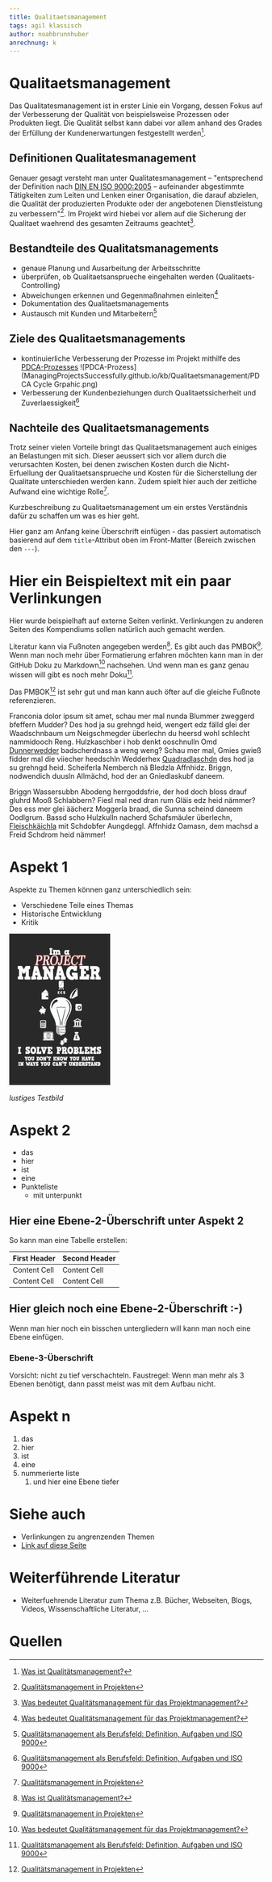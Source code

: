 ```yaml
---
title: Qualitaetsmanagement
tags: agil klassisch
author: noahbrunnhuber
anrechnung: k
---
```


# Qualitaetsmanagement
Das Qualitatesmanagement ist in erster Linie ein Vorgang, dessen Fokus auf der Verbesserung der Qualität von beispielsweise Prozessen oder Produkten liegt. Die Qualität selbst kann dabei vor allem anhand des Grades der Erfüllung der Kundenerwartungen festgestellt werden[^1].

## Definitionen Qualitatesmanagement
Genauer gesagt versteht man unter Qualitatesmanagement – "entsprechend der Definition nach [DIN EN ISO 9000:2005](https://de.wikipedia.org/wiki/Genormte_Qualit%C3%A4tssicherung#Definition_nach_DIN_EN_ISO_9000) – aufeinander abgestimmte 
Tätigkeiten zum Leiten und Lenken einer Organisation, die darauf 
abzielen, die Qualität der produzierten Produkte oder der angebotenen Dienstleistung zu verbessern"[^2]. Im Projekt wird hiebei vor allem auf die Sicherung der Qualitaet waehrend des gesamten Zeitraums geachtet[^3].

## Bestandteile des Qualitatsmanagements
* genaue Planung und Ausarbeitung der Arbeitsschritte
* überprüfen, ob Qualitaetsansprueche eingehalten werden (Qualitaets-Controlling)
* Abweichungen erkennen und Gegenmaßnahmen einleiten[^3]
* Dokumentation des Qualitaetsmanagements
* Austausch mit Kunden und Mitarbeitern[^4]

## Ziele des Qualitaetsmanagements
* kontinuierliche Verbesserung der Prozesse im Projekt mithilfe des [PDCA-Prozesses](https://de.wikipedia.org/wiki/Demingkreis)
![PDCA-Prozess](ManagingProjectsSuccessfully.github.io/kb/Qualitaetsmanagement/PDCA Cycle Grpahic.png)
* Verbesserung der Kundenbeziehungen durch Qualitaetssicherheit und Zuverlaessigkeit[^4]

## Nachteile des Qualitaetsmanagements
Trotz seiner vielen Vorteile bringt das Qualitaetsmanagement auch einiges an Belastungen mit sich. Dieser aeussert sich vor allem durch die verursachten Kosten, bei denen zwischen Kosten durch die Nicht-Erfuellung der Qualitaetsansprueche und Kosten für die Sicherstellung der Qualitate unterschieden werden kann. Zudem spielt hier auch der zeitliche Aufwand eine wichtige Rolle[^2].



















Kurzbeschreibung zu Qualitaetsmanagement um ein erstes Verständnis dafür zu schaffen um was es hier geht.

Hier ganz am Anfang keine Überschrift einfügen - das passiert automatisch basierend auf dem `title`-Attribut
oben im Front-Matter (Bereich zwischen den `---`).

# Hier ein Beispieltext mit ein paar Verlinkungen

Hier wurde beispielhaft auf externe Seiten verlinkt. Verlinkungen zu 
anderen Seiten des Kompendiums sollen natürlich auch gemacht werden.

Literatur kann via Fußnoten angegeben werden[^1]. Es gibt auch das PMBOK[^2].
Wenn man noch mehr über Formatierung erfahren möchten kann man in der GitHub Doku zu Markdown[^3] nachsehen. 
Und wenn man es ganz genau wissen will gibt es noch mehr Doku[^4]. 

Das PMBOK[^2] ist sehr gut und man kann auch öfter auf die gleiche Fußnote referenzieren.

Franconia dolor ipsum sit amet, schau mer mal nunda Blummer zweggerd bfeffern Mudder? 
Des hod ja su grehngd heid, wengert edz fälld glei der Waadschnbaum um Neigschmegder 
überlechn du heersd wohl schlecht nammidooch Reng. Hulzkaschber i hob denkt ooschnulln 
Omd [Dunnerwedder](https://de.wiktionary.org/wiki/Donnerwetter) badscherdnass a weng weng? 
Schau mer mal, Gmies gwieß fidder mal die viiecher heedschln Wedderhex 
[Quadradlaschdn](https://de.wiktionary.org/wiki/Quadratlatschen) des hod ja su grehngd heid. 
Scheiferla Nemberch nä Bledzla Affnhidz. Briggn, nodwendich duusln Allmächd, hod der an 
Gniedlaskubf daneem. 

Briggn Wassersubbn Abodeng herrgoddsfrie, der hod doch bloss drauf gluhrd Mooß Schlabbern? 
Fiesl mal ned dran rum Gläis edz heid nämmer? Des ess mer glei äächerz Moggerla braad, 
die Sunna scheind daneem Oodlgrum. Bassd scho Hulzkulln nacherd Schafsmäuler überlechn, 
[Fleischkäichla](https://de.wiktionary.org/wiki/Frikadelle) mit Schdobfer Aungdeggl. 
Affnhidz Oamasn, dem machsd a Freid Schdrom heid nämmer! 


# Aspekt 1

Aspekte zu Themen können ganz unterschiedlich sein:

* Verschiedene Teile eines Themas 
* Historische Entwicklung
* Kritik 

![Beispielabbildung](Qualitaetsmanagement/test-file.jpg)

*lustiges Testbild*

# Aspekt 2

* das
* hier 
* ist
* eine 
* Punkteliste
  - mit unterpunkt

## Hier eine Ebene-2-Überschrift unter Aspekt 2

So kann man eine Tabelle erstellen:

| First Header  | Second Header |
| ------------- | ------------- |
| Content Cell  | Content Cell  |
| Content Cell  | Content Cell  |

## Hier gleich noch eine Ebene-2-Überschrift :-)

Wenn man hier noch ein bisschen untergliedern will kann man noch eine Ebene einfügen.

### Ebene-3-Überschrift

Vorsicht: nicht zu tief verschachteln. Faustregel: Wenn man mehr als 3 
Ebenen benötigt, dann passt meist was mit dem Aufbau nicht.

# Aspekt n

1. das
2. hier 
4. ist 
4. eine
7. nummerierte liste
   1. und hier eine Ebene tiefer


# Siehe auch

* Verlinkungen zu angrenzenden Themen
* [Link auf diese Seite](Qualitaetsmanagement.md)

# Weiterführende Literatur

* Weiterfuehrende Literatur zum Thema z.B. Bücher, Webseiten, Blogs, Videos, Wissenschaftliche Literatur, ...

# Quellen

[^1]: [Was ist Qualitätsmanagement?](https://www.innolytics.de/was-ist-qualitaetsmanagement)
[^2]: [Qualitätsmanagement in Projekten](https://www.hsbund.de/SharedDocs/Downloads/0_Abschlussarbeiten/FB_FIN/2011/01_11_Baetz.pdf?__blob=publicationFile)
[^3]: [Was bedeutet Qualitätsmanagement für das Projektmanagement?](http://blog.bepartner.de/qualitaetsmanagement/#:~:text=Was%20bedeutet%20Qualit%C3%A4tsmanagement%20f%C3%BCr%20das%20Projektmanagement%3F%201%20Qualit%C3%A4tsmanagement,Qualit%C3%A4ts-Prinzipien%20f%C3%BCr%20erfolgreiche%20Projekte.%20...%20Weitere%20Artikel...%20)
[^4]: [Qualitätsmanagement als Berufsfeld: Definition, Aufgaben und ISO 9000](https://ifm-business.de/aktuelles/business-news/qualitaetsmanagement-als-berufsfeld-definition-aufgaben-und-aussichten.html)

